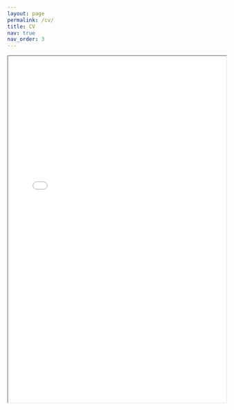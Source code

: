 ```yaml
---
layout: page
permalink: /cv/
title: CV
nav: true
nav_order: 3
---
```


<iframe src="/assets/pdf/CV_Ratzanyel_Rincon.pdf" width="100%" height="800px">    </iframe>

